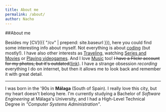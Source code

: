 ```yaml
---
title: About me
permalink: /about/
author: Nacho
---
```

##About me

Besides my [CV]({{ "/cv" | prepend: site.baseurl }}), here you could find some interesting info about myself.
Not everything is about [coding][github] (but mostly!). I have also other interests as [Traveling][travel-blog], watching [Series and Movies][traktv] or [Playing videogames][steam]. And I love [Music][lastfm] too! <strike>I have a Flickr account for my photos, but it's outdated</strike>([link][flickr]).
I have a strange obsession _recording_ everything I do on internet, but then it allows me to look back and remember it with great detail.

---

I was born in the '90s in **Málaga** (South of Spain). I really love this city, but my heart doesn't belong here.
I'm currently studying a Bachelor of _Software Engineering_ at Málaga's University, and I had a High-Level Technical Degree in _"Computer Systems Administration"_.

[github]: https://github.com/frisinacho
[travel-blog]: https://travelonthemoon.wordpress.com
[traktv]: http://trakt.tv/users/frisinacho
[steam]: http://steamcommunity.com/id/frisinacho/
[lastfm]: http://www.last.fm/es/user/frisinax
[flickr]: https://www.flickr.com/photos/frisinacho/
